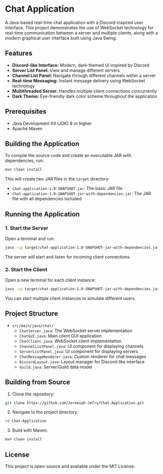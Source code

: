 # Chat Application

A Java-based real-time chat application with a Discord-inspired user interface. This project demonstrates the use of WebSocket technology for real-time communication between a server and multiple clients, along with a modern graphical user interface built using Java Swing.

## Features

- **Discord-like Interface:** Modern, dark-themed UI inspired by Discord
- **Server List Panel:** View and manage different servers
- **Channel List Panel:** Navigate through different channels within a server
- **Real-time Messaging:** Instant message delivery using WebSocket technology
- **Multithreaded Server:** Handles multiple client connections concurrently
- **Dark Theme:** Eye-friendly dark color scheme throughout the application

## Prerequisites

- Java Development Kit (JDK) 8 or higher
- Apache Maven

## Building the Application

To compile the source code and create an executable JAR with dependencies, run:

```bash
mvn clean install
```

This will create two JAR files in the `target` directory:
- `chat-application-1.0-SNAPSHOT.jar`: The basic JAR file
- `chat-application-1.0-SNAPSHOT-jar-with-dependencies.jar`: The JAR file with all dependencies included

## Running the Application

### 1. Start the Server

Open a terminal and run:

```bash
java -cp target/chat-application-1.0-SNAPSHOT-jar-with-dependencies.jar chat.ChatServer
```

The server will start and listen for incoming client connections.

### 2. Start the Client

Open a new terminal for each client instance:

```bash
java -cp target/chat-application-1.0-SNAPSHOT-jar-with-dependencies.jar chat.ChatGUI
```

You can start multiple client instances to simulate different users.

## Project Structure

- `src/main/java/chat/`
  - `ChatServer.java`: The WebSocket server implementation
  - `ChatGUI.java`: Main client GUI application
  - `ChatClient.java`: WebSocket client implementation
  - `ChannelListPanel.java`: UI component for displaying channels
  - `ServerListPanel.java`: UI component for displaying servers
  - `ChatMessageRenderer.java`: Custom renderer for chat messages
  - `DiscordLayout.java`: Layout manager for Discord-like interface
  - `Guild.java`: Server/Guild data model

## Building from Source

1. Clone the repository:
```bash
git clone https://github.com/Jeremiah-Jefry/Chat-Application.git
```

2. Navigate to the project directory:
```bash
cd Chat-Application
```

3. Build with Maven:
```bash
mvn clean install
```

## License

This project is open-source and available under the MIT License.